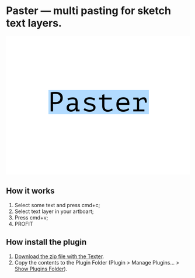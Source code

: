 # Paster — multi pasting for sketch text layers.
![Paster](/paster-logo.png)


## How it works

1. Select some text and press cmd+c;
2. Select text layer in your artboart;
3. Press cmd+v;
4. PROFIT

## How install the plugin
1. [Download the zip file with the Texter](https://github.com/Volorf/Paster/archive/master.zip).
2. Copy the contents to the Plugin Folder (Plugin > Manage Plugins... > [Show Plugins Folder](http://frolovoleg.ru/images/sketch-plugin-folder.png)).
